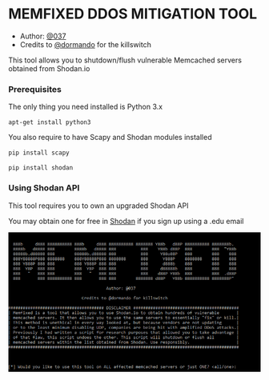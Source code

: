 # MEMFIXED DDOS MITIGATION TOOL

* Author: [@037](https://twitter.com/037)
* Credits to [@dormando](https://twitter.com/dormando) for the killswitch

This tool allows you to shutdown/flush vulnerable Memcached servers obtained from Shodan.io

### Prerequisites

The only thing you need installed is Python 3.x

```
apt-get install python3
```

You also require to have Scapy and Shodan modules installed
```
pip install scapy
```

```
pip install shodan
```

### Using Shodan API

This tool requires you to own an upgraded Shodan API

You may obtain one for free in [Shodan](https://shodan.io/) if you sign up using a .edu email

![alt text](https://raw.githubusercontent.com/649/Memfixed-Mitigation-Tool/master/menu.png)
